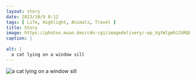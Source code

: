 ```yaml
---
layout: story
date: 2023/10/9 0:12
tags: [ Life, Highlight, Animals, Travel ]
title: Story
image: https://photos.muan.dev/cdn-cgi/imagedelivery/-wp_VgtWlgmh1JURQ8t1mg/eb82ab1d-1a5e-4673-eaef-caa7df101600/public
caption: |
  
alt: |
  a cat lying on a window sill
---
```


![a cat lying on a window sill](https://photos.muan.dev/cdn-cgi/imagedelivery/-wp_VgtWlgmh1JURQ8t1mg/eb82ab1d-1a5e-4673-eaef-caa7df101600/public)


